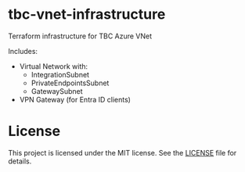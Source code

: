 # tbc-vnet-infrastructure

Terraform infrastructure for TBC Azure VNet

Includes:
- Virtual Network with:
  - IntegrationSubnet
  - PrivateEndpointsSubnet
  - GatewaySubnet
- VPN Gateway (for Entra ID clients)

# License

This project is licensed under the MIT license. See the [LICENSE](LICENSE) file for details.